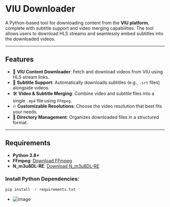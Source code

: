 # **VIU Downloader**

A Python-based tool for downloading content from the **VIU platform**, complete with subtitle support and video merging capabilities. The tool allows users to download HLS streams and seamlessly embed subtitles into the downloaded videos.

---

## **Features**
- 🚀 **VIU Content Downloader**: Fetch and download videos from VIU using HLS stream links.
- 🎥 **Subtitle Support**: Automatically downloads subtitles (e.g., `.srt` files) alongside videos.
- 🛠️ **Video & Subtitle Merging**: Combine video and subtitle files into a single `.mp4` file using `FFmpeg`.
- 🔥 **Customizable Resolutions**: Choose the video resolution that best fits your needs.
- 📂 **Directory Management**: Organizes downloaded files in a structured format.

---

## **Requirements**
- **Python 3.8+**
- **FFmpeg**: [Download FFmpeg](https://ffmpeg.org/download.html)
- **N_m3u8DL-RE**: [Download N_m3u8DL-RE](https://github.com/nilaoda/N_m3u8DL-RE)

### Install Python Dependencies:
```bash
pip install -r requirements.txt
```

- ![image](https://github.com/user-attachments/assets/3a595aea-176c-4d13-a06d-1d4ad14449d2)
